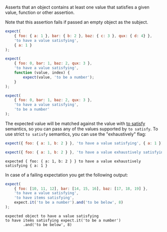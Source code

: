 Asserts that an object contains at least one value that satisfies a given
value, function or other assertion.

Note that this assertion fails if passed an empty object as the subject.

```javascript
expect(
    { foo: { a: 1 }, bar: { b: 2 }, baz: { c: 3 }, qux: { d: 4} },
    'to have a value satisfying',
    { a: 1 }
);

expect(
    { foo: 0, bar: 1, baz: 2, qux: 3 },
    'to have a value satisfying',
    function (value, index) {
        expect(value, 'to be a number');
    }
);

expect(
    { foo: 0, bar: 1, baz: 2, qux: 3 },
    'to have a value satisfying',
    'to be a number'
);
```

The expected value will be matched against the value with
[to satisfy](/assertions/any/to-satisfy/) semantics, so you can pass any of the
values supported by `to satisfy`. To use strict `to satisfy` semantics, you can
use the "exhaustively" flag:

```javascript
expect({ foo: { a: 1, b: 2 } }, 'to have a value satisfying', { a: 1 });
```

```javascript
expect({ foo: { a: 1, b: 2 } }, 'to have a value exhaustively satisfying', { a: 1 });
```

```output
expected { foo: { a: 1, b: 2 } } to have a value exhaustively satisfying { a: 1 }
```

In case of a failing expectation you get the following output:

```javascript
expect(
    { foo: [10, 11, 12], bar: [14, 15, 16], baz: [17, 18, 19] },
    'to have a value satisfying',
    'to have items satisfying',
    expect.it('to be a number').and('to be below', 8)
);
```

```output
expected object to have a value satisfying
to have items satisfying expect.it('to be a number')
        .and('to be below', 8)
```
